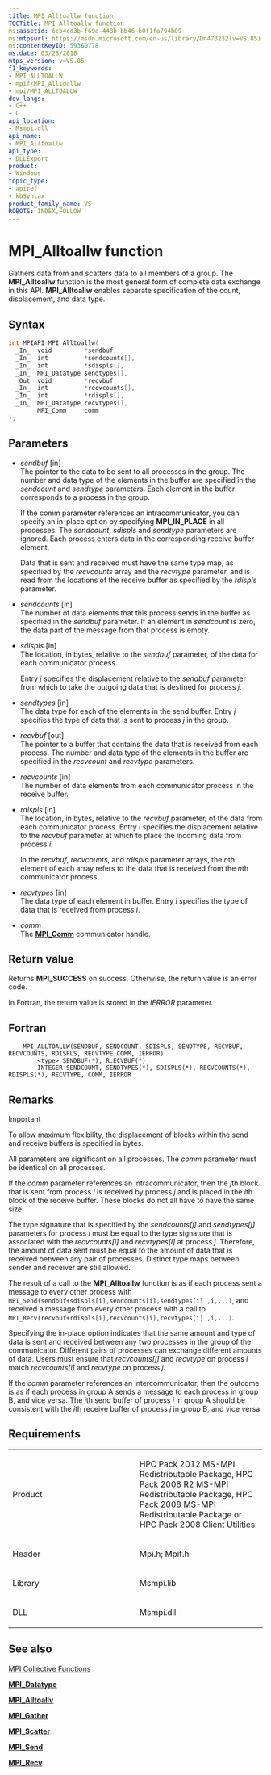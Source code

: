 ```yaml
---
title: MPI_Alltoallw function
TOCTitle: MPI_Alltoallw function
ms:assetid: 6cb4cd3b-f69e-448b-bb46-b0f1fa794b09
ms:mtpsurl: https://msdn.microsoft.com/en-us/library/Dn473232(v=VS.85)
ms:contentKeyID: 59360778
ms.date: 03/28/2018
mtps_version: v=VS.85
f1_keywords:
- MPI_ALLTOALLW
- mpif/MPI_Alltoallw
- mpi/MPI_ALLTOALLW
dev_langs:
- C++
- C
api_location:
- Msmpi.dll
api_name:
- MPI_Alltoallw
api_type:
- DLLExport
product:
- Windows
topic_type:
- apiref
- kbSyntax
product_family_name: VS
ROBOTS: INDEX,FOLLOW
---
```


# MPI\_Alltoallw function

Gathers data from and scatters data to all members of a group. The **MPI\_Alltoallw** function is the most general form of complete data exchange in this API. **MPI\_Alltoallw** enables separate specification of the count, displacement, and data type.

## Syntax

``` c++
int MPIAPI MPI_Alltoallw(
  _In_  void         *sendbuf,
  _In_  int          *sendcounts[],
  _In_  int          *sdispls[],
  _In_  MPI_Datatype sendtypes[],
  _Out_ void         *recvbuf,
  _In_  int          *recvcounts[],
  _In_  int          *rdispls[],
  _In_  MPI_Datatype recvtypes[],
        MPI_Comm     comm
);
```

## Parameters

  - *sendbuf* \[in\]  
    The pointer to the data to be sent to all processes in the group. The number and data type of the elements in the buffer are specified in the *sendcount* and *sendtype* parameters. Each element in the buffer corresponds to a process in the group.
    
    If the comm parameter references an intracommunicator, you can specify an in-place option by specifying **MPI\_IN\_PLACE** in all processes. The *sendcount*, *sdispls* and *sendtype* parameters are ignored. Each process enters data in the corresponding receive buffer element.
    
    Data that is sent and received must have the same type map, as specified by the *recvcounts* array and the *recvtype* parameter, and is read from the locations of the receive buffer as specified by the *rdispls* parameter.

  - *sendcounts* \[in\]  
    The number of data elements that this process sends in the buffer as specified in the *sendbuf* parameter. If an element in *sendcount* is zero, the data part of the message from that process is empty.

  - *sdispls* \[in\]  
    The location, in bytes, relative to the *sendbuf* parameter, of the data for each communicator process.
    
    Entry *j* specifies the displacement relative to the *sendbuf* parameter from which to take the outgoing data that is destined for process *j*.

  - *sendtypes* \[in\]  
    The data type for each of the elements in the send buffer. Entry *j* specifies the type of data that is sent to process *j* in the group.

  - *recvbuf* \[out\]  
    The pointer to a buffer that contains the data that is received from each process. The number and data type of the elements in the buffer are specified in the *recvcount* and *recvtype* parameters.

  - *recvcounts* \[in\]  
    The number of data elements from each communicator process in the receive buffer.

  - *rdispls* \[in\]  
    The location, in bytes, relative to the *recvbuf* parameter, of the data from each communicator process. Entry *i* specifies the displacement relative to the *recvbuf* parameter at which to place the incoming data from process *i*.
    
    In the *recvbuf*, *recvcounts*, and *rdispls* parameter arrays, the *n*th element of each array refers to the data that is received from the *n*th communicator process.

  - *recvtypes* \[in\]  
    The data type of each element in buffer. Entry *i* specifies the type of data that is received from process *i*.

  - *comm*  
    The [**MPI\_Comm**](mpi-comm-enumeration.md) communicator handle.

## Return value

Returns **MPI\_SUCCESS** on success. Otherwise, the return value is an error code.

In Fortran, the return value is stored in the *IERROR* parameter.

## Fortran

``` FORTRAN
    MPI_ALLTOALLW(SENDBUF, SENDCOUNT, SDISPLS, SENDTYPE, RECVBUF, RECVCOUNTS, RDISPLS, RECVTYPE,COMM, IERROR)
        <type> SENDBUF(*), R.ECVBUF(*)
        INTEGER SENDCOUNT, SENDTYPES(*), SDISPLS(*), RECVCOUNTS(*), RDISPLS(*), RECVTYPE, COMM, IERROR
```

## Remarks

> [!IMPORTANT]
> To allow maximum flexibility, the displacement of blocks within the send and receive buffers is specified in bytes. 

All parameters are significant on all processes. The *comm* parameter must be identical on all processes.

If the *comm* parameter references an intracommunicator, then the *j*th block that is sent from process *i* is received by process *j* and is placed in the *i*th block of the receive buffer. These blocks do not all have to have the same size.

The type signature that is specified by the *sendcounts\[j\]* and *sendtypes\[j\]* parameters for process *i* must be equal to the type signature that is associated with the *recvcounts\[i\]* and *recvtypes\[i\]* at process *j*. Therefore, the amount of data sent must be equal to the amount of data that is received between any pair of processes. Distinct type maps between sender and receiver are still allowed.

The result of a call to the **MPI\_Alltoallw** function is as if each process sent a message to every other process with `MPI_Send(sendbuf+sdispls[i],sendcounts[i],sendtypes[i] ,i,...)`, and received a message from every other process with a call to `MPI_Recv(recvbuf+rdispls[i],recvcounts[i],recvtypes[i] ,i,...)`.

Specifying the in-place option indicates that the same amount and type of data is sent and received between any two processes in the group of the communicator. Different pairs of processes can exchange different amounts of data. Users must ensure that *recvcounts\[j\]* and *recvtype* on process *i* match *recvcounts\[i\]* and *recvtype* on process *j*.

If the *comm* parameter references an intercommunicator, then the outcome is as if each process in group A sends a message to each process in group B, and vice versa. The *j*th send buffer of process *i* in group A should be consistent with the *i*th receive buffer of process *j* in group B, and vice versa.

## Requirements

<table>
<colgroup>
<col style="width: 50%" />
<col style="width: 50%" />
</colgroup>
<tbody>
<tr class="odd">
<td><p>Product</p></td>
<td><p>HPC Pack 2012 MS-MPI Redistributable Package, HPC Pack 2008 R2 MS-MPI Redistributable Package, HPC Pack 2008 MS-MPI Redistributable Package or HPC Pack 2008 Client Utilities</p></td>
</tr>
<tr class="even">
<td><p>Header</p></td>
<td>Mpi.h;
Mpif.h</td>
</tr>
<tr class="odd">
<td><p>Library</p></td>
<td>Msmpi.lib</td>
</tr>
<tr class="even">
<td><p>DLL</p></td>
<td>Msmpi.dll</td>
</tr>
</tbody>
</table>


## See also

[MPI Collective Functions](mpi-collective-functions.md)

[**MPI\_Datatype**](mpi-datatype-enumeration.md)

[**MPI\_Alltoallv**](mpi-alltoallv-function.md)

[**MPI\_Gather**](mpi-gather-function.md)

[**MPI\_Scatter**](mpi-scatter-function.md)

[**MPI\_Send**](mpi-send-function.md)

[**MPI\_Recv**](mpi-recv-function.md)

